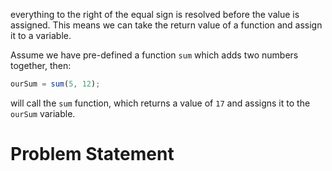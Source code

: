 everything to the right of the equal sign is resolved before the value is assigned. This means we can take the return value of a function and assign it to a variable.

Assume we have pre-defined a function ```sum``` which adds two numbers together, then:
```javascript
ourSum = sum(5, 12);
```
will call the ```sum``` function, which returns a value of ```17``` and assigns it to the ```ourSum``` variable.

# Problem Statement
